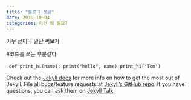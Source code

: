 ```yaml
---
title: "블로그 첫글"
date: 2019-10-04 
categories: 이건 왜 필요?
---
```


아무 글이나 일단 써보자

#코드를 쓰는 부분같다

​```
def print_hi(name):
  print("hello", name)
print_hi('Tom')
​```

Check out the [Jekyll docs][jekyll-docs] for more info on how to get the most out of Jekyll. File all bugs/feature requests at [Jekyll’s GitHub repo][jekyll-gh]. If you have questions, you can ask them on [Jekyll Talk][jekyll-talk].

[jekyll-docs]: https://jekyllrb.com/docs/home
[jekyll-gh]:   https://github.com/jekyll/jekyll
[jekyll-talk]: https://talk.jekyllrb.com/
